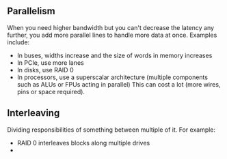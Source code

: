 ## Parallelism
When you need higher bandwidth but you can't decrease the latency any further, you add more parallel lines to handle more data at once. Examples include:
- In buses, widths increase and the size of words in memory increases
- In PCIe, use more lanes
- In disks, use RAID 0
- In processors, use a superscalar architecture (multiple components such as ALUs or FPUs acting in parallel)
This can cost a lot (more wires, pins or space required).
## Interleaving
Dividing responsibilities of something between multiple of it. For example:
- RAID 0 interleaves blocks along multiple drives
- 
